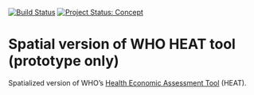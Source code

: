 <!-- README.md is generated from README.Rmd. Please edit that file -->

[![Build
Status](https://travis-ci.org/ATFutures/spatialHEAT.svg)](https://travis-ci.org/ATFutures/spatialHEAT)
[![Project Status:
Concept](https://www.repostatus.org/badges/latest/concept.svg)](https://www.repostatus.org/#concept)

# Spatial version of WHO HEAT tool (prototype only)

Spatialized version of WHO’s [Health Economic Assessment
Tool](https://www.heatwalkingcycling.org) (HEAT).
